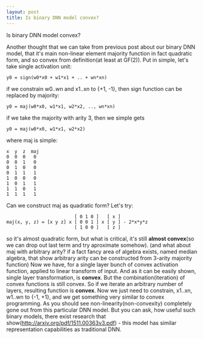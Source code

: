 ```yaml
---
layout: post
title: Is binary DNN model convex?
---
```


Is binary DNN model convex?

Another thought that we can take from previous post about our binary DNN model, that it's main non-linear element majority function in fact quadratic form, and so convex from definition(at least at GF(2)).
Put in simple, let's take single activation unit:

    y0 = sign(w0*x0 + w1*x1 + .. + wn*xn)

if we constrain w0..wn and x1..xn to {+1, -1}, then sign function can be replaced by majority:

    y0 = maj(w0*x0, w1*x1, w2*x2, .., wn*xn)

if we take the majority with arity 3, then we simple gets

    y0 = maj(w0*x0, w1*x1, w2*x2)

where maj is simple:

    x  y  z  maj  
    0  0  0   0
    0  0  1   0
    0  1  0   0
    0  1  1   1
    1  0  0   0
    1  0  1   1
    1  1  0   1
    1  1  1   1

Can we construct maj as quadratic form? Let's try:

                             [ 0 1 0 ]   [ x ]
    maj(x, y, z) = [x y z] x [ 0 0 1 ] x [ y ] - 2*x*y*z
                             [ 1 0 0 ]   [ z ]
                         
so it's almost quadratic form, but what is critical, it's still **almost convex**(so we can drop out last term and try aproximate somehow). 
(and what about maj with arbitrary arity? if a fact fancy area of algebra exists, named median algebra, that show arbitrary arity can be constructed from 3-arity majority function)
Now we have, for a single layer bunch of convex activation function, applied to linear transform of input.
And as it can be easily shown, single layer transformation, is **convex**. But the combination(iteration) of convex functions is still convex.
So if we iterate an arbitrary number of layers, resulting function is **convex**. Now we just need to constrain, x1..xn, w1..wn to {-1, +1}, and we get something very similar to convex programming.
As you should see non-linearity(non-convexity) completely gone out from this particular DNN model.
But you can ask, how useful such binary models, there exist research that show(http://arxiv.org/pdf/1511.00363v3.pdf) - this model has similar representation capabilities as traditional DNN.